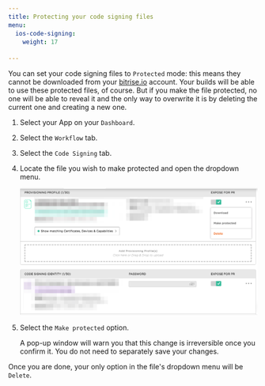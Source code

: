 ```yaml
---
title: Protecting your code signing files
menu:
  ios-code-signing:
    weight: 17

---
```

You can set your code signing files to `Protected` mode: this means they cannot be downloaded from your [bitrise.io](https://www.bitrise.io) account. Your builds will be able to use these protected files, of course. But if you make the file protected, no one will be able to reveal it and the only way to overwrite it is by deleting the current one and creating a new one.

1. Select your App on your `Dashboard`.
2. Select the `Workflow` tab.
3. Select the `Code Signing` tab.
4. Locate the file you wish to make protected and open the dropdown menu.

   ![Make code signing files protected](/img/code-signing/ios-code-signing/provisioning-and-certificate-protect.png)
5. Select the `Make protected` option.

   A pop-up window will warn you that this change is irreversible once you confirm it. You do not need to separately save your changes.

Once you are done, your only option in the file's dropdown menu will be `Delete`.